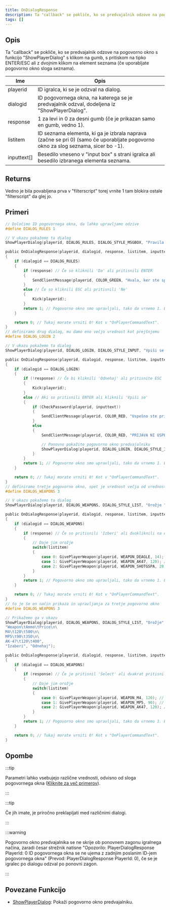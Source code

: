 ```yaml
---
title: OnDialogResponse
description: Ta "callback" se pokliče, ko se predvajalnik odzove na pogovorno okno, imenovano "ShowPlayerDialog", s klikom na gumb, s pritiskom na tipko ENTER / ESC ali z dvoklikom na element seznama (če uporabljate pogovorno okno sloga "seznam").
tags: []
---
```


## Opis

Ta "callback" se pokliče, ko se predvajalnik odzove na pogovorno okno s funkcijo "ShowPlayerDialog" s klikom na gumb, s pritiskom na tipko ENTER/ESC ali z dvojnim klikom na element seznama (če uporabljate pogovorno okno sloga seznama).

| Ime         | Opis                                                                                                                                   |
| ----------- | -------------------------------------------------------------------------------------------------------------------------------------- |
| playerid    | ID igralca, ki se je odzval na dialog.                                                                                                 |
| dialogid    | ID pogovornega okna, na katerega se je predvajalnik odzval, dodeljena iz "ShowPlayerDialog".                                           |
| response    | 1 za levi in ​​0 za desni gumb (če je prikazan samo en gumb, vedno 1).                                                                   |
| listitem    | ID seznama elementa, ki ga je izbrala naprava (začne se pri 0) (samo če uporabljate pogovorno okno za slog seznama, sicer bo -1).      |
| inputtext[] | Besedilo vneseno v "input box" s strani igralca ali besedilo izbranega elementa seznama.                                               |

## Returns

Vedno je bila povabljena prva v "filterscript" torej vrnite 1 tam blokira ostale "filterscript" da glej jo.

## Primeri

```c
// Določimo ID pogovornega okna, da lahko upravljamo odzive
#define DIALOG_RULES 1

// V ukazu pokažemo ta dialog
ShowPlayerDialog(playerid, DIALOG_RULES, DIALOG_STYLE_MSGBOX, "Pravila strežnika ", "- Brez nedovoljeni pripomočki\n- Brez Spam\n- Spoštuj Admine \n\nSe strinjate s pravili? ", "Da", "Ne");

public OnDialogResponse(playerid, dialogid, response, listitem, inputtext[])
{
    if (dialogid == DIALOG_RULES)
    {
        if (response) // Če so kliknili 'Da' ali pritisnili ENTER 
        {
            SendClientMessage(playerid, COLOR_GREEN, "Hvala, ker ste sprejeli pravila!");
        }
        else // Če so kliknili ESC ali pritisnili 'Ne'
        {
            Kick(playerid);
        }
        return 1; // Pogovorno okno smo upravljali, tako da vrnemo 1. Enako kot v "OnPlayerCommandText".
    }

    return 0; // Tukaj morate vrniti 0! Kot v "OnPlayerCommandText".
}
// definiramo drug dialog, mu damo eno večjo vrednost kot prejšnjemu
#define DIALOG_LOGIN 2

// V ukazu pokažemo ta dialog
ShowPlayerDialog(playerid, DIALOG_LOGIN, DIALOG_STYLE_INPUT, "Vpiši se ", "Prosimo vnesite svoje geslo:", "Vpiši se", "Odnehaj");

public OnDialogResponse(playerid, dialogid, response, listitem, inputtext[])
{
    if (dialogid == DIALOG_LOGIN)
    {
        if (!response) // Če bi kliknili 'Odnehaj' ali pritisnite ESC
        {
            Kick(playerid);
        }
        else // Aki so pritisnili ENTER ali kliknili 'Vpiši se'
        {
            if (CheckPassword(playerid, inputtext))
            {
                SendClientMessage(playerid, COLOR_RED, "Uspešno ste prijavljeni!");
            }
            else
            {
                SendClientMessage(playerid, COLOR_RED, "PRIJAVA NI USPELA.");

                // Ponovno pokažite pogovorno okno predvajalniku
                ShowPlayerDialog(playerid, DIALOG_LOGIN, DIALOG_STYLE_INPUT, "Vpiši se", "Prosimo vnesite svoje geslo:", "Vpiši se", "Odnehaj");
            }
        }
        return 1; // Pogovorno okno smo upravljali, tako da vrnemo 1. Enako kot v "OnPlayerCommandText".
    }

    return 0; // Tukaj morate vrniti 0! Kot v "OnPlayerCommandText".
}
// definiramo tretje pogovorno okno, spet je vrednost večja od vrednosti prejšnjega pogovornega okna
#define DIALOG_WEAPONS 3

// V ukazu pokažemo ta dialog 
ShowPlayerDialog(playerid, DIALOG_WEAPONS, DIALOG_STYLE_LIST, "Orožje ", "Desert Eagle\nAK-47\nCombat Shotgun", "Izaberi", "Odnehaj");

public OnDialogResponse(playerid, dialogid, response, listitem, inputtext[])
{
    if (dialogid == DIALOG_WEAPONS)
    {
        if (response) // Če so pritisnili 'Izberi' ali dvokliknili na element seznama
        {
            // Daje jim orožje
            switch(listitem)
            {
                case 0: GivePlayerWeapon(playerid, WEAPON_DEAGLE, 14); // Daje jim desert eagle
                case 1: GivePlayerWeapon(playerid, WEAPON_AK47, 120); // Daje jim AK-47
                case 2: GivePlayerWeapon(playerid, WEAPON_SHOTGSPA, 28); // Daje jim Combat Shotgun
            }
        }
        return 1; // Pogovorno okno smo upravljali, tako da vrnemo 1. Enako kot v "OnPlayerCommandText".
    }

    return 0; // Tukaj morate vrniti 0! Kot v "OnPlayerCommandText".
}
// to je še en način prikaza in upravljanja za tretje pogovorno okno
#define DIALOG_WEAPONS 3

// Prikažemo ga v ukazu
ShowPlayerDialog(playerid, DIALOG_WEAPONS, DIALOG_STYLE_LIST, "Orožje",
"Weapon\tAmmo\tPrice\n\
M4\t120\t500\n\
MP5\t90\t350\n\
AK-47\t120\t400",
"Izaberi", "Odnehaj");

public OnDialogResponse(playerid, dialogid, response, listitem, inputtext[])
{
    if (dialogid == DIALOG_WEAPONS)
    {
        if (response) // Če je pritisnil 'Select' ali dvakrat pritisnil orožje
        {
            // Daje jim orožje
            switch(listitem)
            {
                case 0: GivePlayerWeapon(playerid, WEAPON_M4, 120); // Daje jim M4
                case 1: GivePlayerWeapon(playerid, WEAPON_MP5, 90); // Daje jim MP5
                case 2: GivePlayerWeapon(playerid, WEAPON_AK47, 120); // Daje jim AK-47
            }
        }
        return 1; // Pogovorno okno smo upravljali, tako da vrnemo 1. Enako kot v "OnPlayerCommandText".
    }

    return 0; // Tukaj morate vrniti 0! Kot v "OnPlayerCommandText".
}
```

## Opombe

:::tip

Parametri lahko vsebujejo različne vrednosti, odvisno od sloga pogovornega okna ([Kliknite za več primerov](../resources/dialogstyles.md)).

:::

:::tip

Če jih imate, je priročno preklapljati med različnimi dialogi.

:::

:::warning

Pogovorno okno predvajalnika se ne skrije ob ponovnem zagonu igralnega načina, zaradi česar strežnik natisne "Opozorilo: PlayerDialogResponse PlayerId: 0 ID pogovornega okna se ne ujema z zadnjim poslanim ID-jem pogovornega okna" (Prevod: PlayerDialogResponse PlayerId: 0), če se je igralec po dialogu odzval po ponovni zagon.

:::

## Povezane Funkcijo

- [ShowPlayerDialog](../functions/ShowPlayerDialog.md): Pokaži pogovorno okno predvajalniku.
